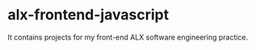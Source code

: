 # alx-frontend-javascript
It contains projects for my front-end ALX software engineering practice. 
